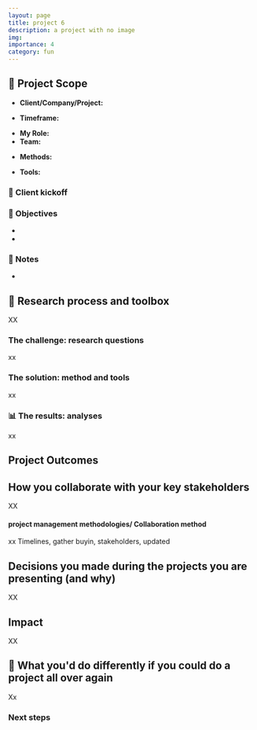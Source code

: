 ```yaml
---
layout: page
title: project 6
description: a project with no image
img:
importance: 4
category: fun
---
```

<!--Abstract-->
## 📌 Project Scope 
<!--2. Client/Company/Project type-->
- <b>Client/Company/Project:</b>
<!--3. Project date (When did you work on the project)-->
- <b>Timeframe:</b>
<!--4. Your role (What you were responsible for on the project)-->
- <b>My Role:</b>
- <b>Team:</b>
<!--UX methods-->
- <b>Methods:</b>
<!--logos-->
- <b>Tools:</b>

### 🚀 Client kickoff 
<!--example:Healthcare is an inevitable service for millions of people — athenahealth works to make it a better experience. Since families, health needs, and resources vary from person to person: “navigating healthcare” may look vastly different because multiple factors affecting their experience.-->

### 🔎 Objectives 
<!--Explore the healthcare experience for young adults and the individuals who are still involved in managing it

Understand the pain points for all parties involved and search for underlying patterns 

Ideate how athenahealth can improve the experience to set young adults and their families up for success -->
- 
- 

### :pencil: Notes 
<!-- This was a professional experience project completed for my capstone experience during the last semester of my master’s degree curriculum.-->
- 


<!--5. Project Summary/About this Project (An overview that summarizes the project, goal and results)-->

## 🔎  Research process and toolbox 
XX
### The challenge: research questions
<!--6. The challenge (What specific problem, user needs, business requirements and/or pain points that the project solves. Were there any technical constraints or business KPIs you had to keep in mind? Who are you users and what are their specific needs)-->
xx 
### The solution: method and tools
<!--7. Solution (What method/process were used to solve specific problem, user needs, business requirements and/or pain points? How did features address the objectives?)-->
xx 
### 📊 The results: analyses
<!--8. Results (Project success metrics, awards, reflections, project next steps and/or lessons learnt)-->
xx

## Project Outcomes

## How you collaborate with your key stakeholders
XX 
#### project management methodologies/ Collaboration method 
xx
Timelines, gather buyin, stakeholders, updated

## Decisions you made during the projects you are presenting (and why)
XX

## Impact 
<!--awards-->
XX 

## 💭 What you'd do differently if you could do a project all over again 
Xx 

### Next steps